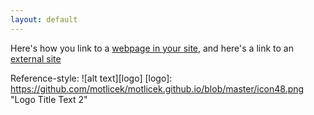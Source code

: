 ```yaml
---
layout: default
---
```


Here's how you link to a [webpage in your site](/teaching/), and
here's a link to an [external site](https://www.google.com)

Reference-style: 
![alt text][logo]
[logo]: https://github.com/motlicek/motlicek.github.io/blob/master/icon48.png "Logo Title Text 2"
